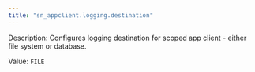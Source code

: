 ```yaml
---
title: "sn_appclient.logging.destination"
---
```


Description: Configures logging destination for scoped app client - either file system or database.

Value: `FILE`